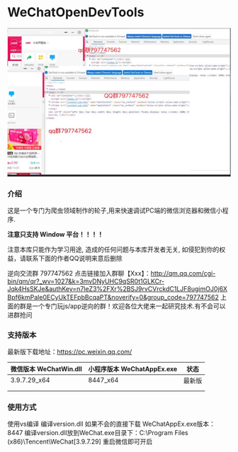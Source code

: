 # WeChatOpenDevTools

![小程序](./png/1.jpg)
### 介绍

这是一个专门为爬虫领域制作的轮子,用来快速调试PC端的微信浏览器和微信小程序.

**注意只支持 Window 平台！！！！**

注意本库只能作为学习用途, 造成的任何问题与本库开发者无关, 如侵犯到你的权益，请联系下面的作者QQ说明来意后删除

逆向交流群 797747562
点击链接加入群聊【Xxx】：http://qm.qq.com/cgi-bin/qm/qr?_wv=1027&k=3mvDNyUHC9qSR0t1GLKCr-Jqk4HsSKJe&authKey=n7leZ3%2FXr%2BSJ9rvCVrckdC1LJF8ugimOJ0j6XBpf6kmPale0ECyUkTEFpbBcqaPT&noverify=0&group_code=797747562
上面的群是一个专门玩js/app逆向的群！欢迎各位大佬来一起研究技术.有不会可以进群抢问


### 支持版本
最新版下载地址：https://pc.weixin.qq.com/

| 微信版本 WeChatWin.dll | 小程序版本  WeChatAppEx.exe | 状态   |
| ---------------------- | --------------------------- | ------ |
| 3.9.7.29_x64           | 8447_x64                    | 最新版 |
|                        |                             |        |
|                        |                             |        |

### 使用方式
使用vs编译 编译version.dll 如果不会的直接下载
WeChatAppEx.exe版本：8447
编译version.dll放到WeChat.exe目录下：C:\Program Files (x86)\Tencent\WeChat\[3.9.7.29]
重启微信即可开启


